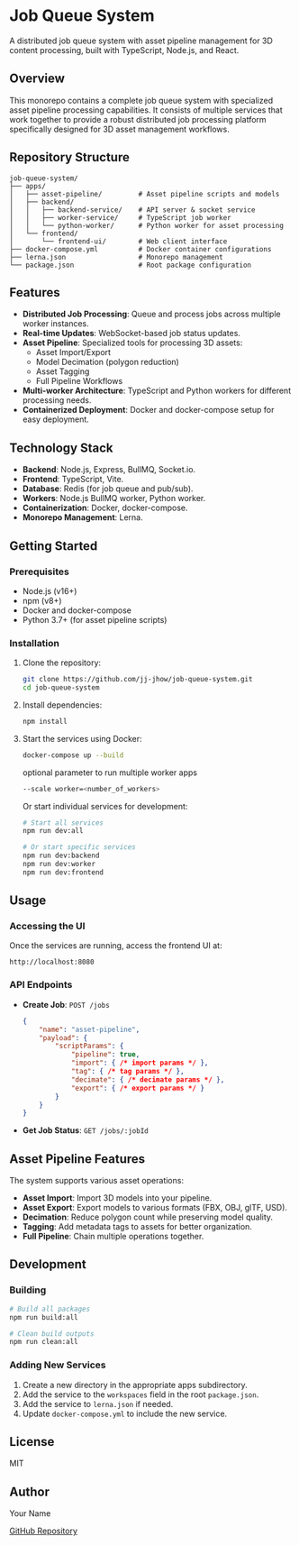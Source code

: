 # Job Queue System

A distributed job queue system with asset pipeline management for 3D content processing, built with TypeScript, Node.js, and React.

## Overview

This monorepo contains a complete job queue system with specialized asset pipeline processing capabilities. It consists of multiple services that work together to provide a robust distributed job processing platform specifically designed for 3D asset management workflows.

## Repository Structure

```
job-queue-system/
├── apps/
│   ├── asset-pipeline/         # Asset pipeline scripts and models
│   ├── backend/
│   │   ├── backend-service/    # API server & socket service
│   │   ├── worker-service/     # TypeScript job worker
│   │   └── python-worker/      # Python worker for asset processing
│   └── frontend/
│       └── frontend-ui/        # Web client interface
├── docker-compose.yml          # Docker container configurations
├── lerna.json                  # Monorepo management
└── package.json                # Root package configuration
```

## Features

- **Distributed Job Processing**: Queue and process jobs across multiple worker instances.
- **Real-time Updates**: WebSocket-based job status updates.
- **Asset Pipeline**: Specialized tools for processing 3D assets:
    - Asset Import/Export
    - Model Decimation (polygon reduction)
    - Asset Tagging
    - Full Pipeline Workflows
- **Multi-worker Architecture**: TypeScript and Python workers for different processing needs.
- **Containerized Deployment**: Docker and docker-compose setup for easy deployment.

## Technology Stack

- **Backend**: Node.js, Express, BullMQ, Socket.io.
- **Frontend**: TypeScript, Vite.
- **Database**: Redis (for job queue and pub/sub).
- **Workers**: Node.js BullMQ worker, Python worker.
- **Containerization**: Docker, docker-compose.
- **Monorepo Management**: Lerna.

## Getting Started

### Prerequisites

- Node.js (v16+)
- npm (v8+)
- Docker and docker-compose
- Python 3.7+ (for asset pipeline scripts)

### Installation

1. Clone the repository:
    ```bash
    git clone https://github.com/jj-jhow/job-queue-system.git
    cd job-queue-system
    ```

2. Install dependencies:
    ```bash
    npm install
    ```

3. Start the services using Docker:
    ```bash
    docker-compose up --build
    ```

    optional parameter to run multiple worker apps
    ```bash
    --scale worker=<number_of_workers>
    ``` 

    Or start individual services for development:
    ```bash
    # Start all services
    npm run dev:all

    # Or start specific services
    npm run dev:backend
    npm run dev:worker
    npm run dev:frontend
    ```

## Usage

### Accessing the UI

Once the services are running, access the frontend UI at:
```
http://localhost:8080
```

### API Endpoints

- **Create Job**: `POST /jobs`
    ```json
    {
        "name": "asset-pipeline",
        "payload": {
            "scriptParams": {
                "pipeline": true,
                "import": { /* import params */ },
                "tag": { /* tag params */ },
                "decimate": { /* decimate params */ },
                "export": { /* export params */ }
            }
        }
    }
    ```

- **Get Job Status**: `GET /jobs/:jobId`

## Asset Pipeline Features

The system supports various asset operations:

- **Asset Import**: Import 3D models into your pipeline.
- **Asset Export**: Export models to various formats (FBX, OBJ, glTF, USD).
- **Decimation**: Reduce polygon count while preserving model quality.
- **Tagging**: Add metadata tags to assets for better organization.
- **Full Pipeline**: Chain multiple operations together.

## Development

### Building

```bash
# Build all packages
npm run build:all

# Clean build outputs
npm run clean:all
```

### Adding New Services

1. Create a new directory in the appropriate apps subdirectory.
2. Add the service to the `workspaces` field in the root `package.json`.
3. Add the service to `lerna.json` if needed.
4. Update `docker-compose.yml` to include the new service.

## License

MIT

## Author

Your Name

[GitHub Repository](https://github.com/yourusername/job-queue-system)